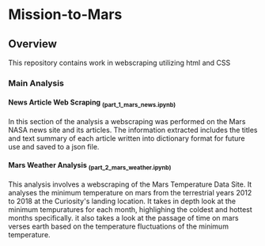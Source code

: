# Mission-to-Mars
## Overview
This repository contains work in webscraping utilizing html and CSS
### Main Analysis
#### News Article Web Scraping <sub> (part_1_mars_news.ipynb)</sub> 
In this section of the analysis a webscraping was performed on the Mars NASA news site and its articles. The information extracted includes the titles and text summary of each article written into dictionary format for future use and saved to a json file. 
#### Mars Weather Analysis <sub>(part_2_mars_weather.ipynb) </sub>
This analysis involves a webscraping of the Mars Temperature Data Site. It analyses the minimum temperature on mars from the terrestrial years 2012 to 2018 at the Curiosity's landing location. It takes in depth look at the minimum tempuratures for each month, highlighing the coldest and hottest months specifically. it also takes a look at the passage of time on mars verses earth based on the temperature fluctuations of the minimum temperature.

